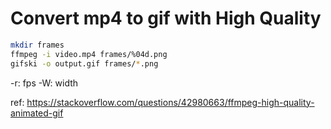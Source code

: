 # Convert mp4 to gif with High Quality

```bash
mkdir frames
ffmpeg -i video.mp4 frames/%04d.png
gifski -o output.gif frames/*.png
```

-r: fps
-W: width

ref:
https://stackoverflow.com/questions/42980663/ffmpeg-high-quality-animated-gif
